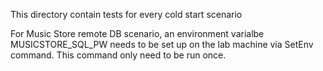 This directory contain tests for every cold start scenario

For Music Store remote DB scenario, an environment varialbe MUSICSTORE_SQL_PW needs to be set up on the lab machine via SetEnv
command.  This command only need to be run once.
